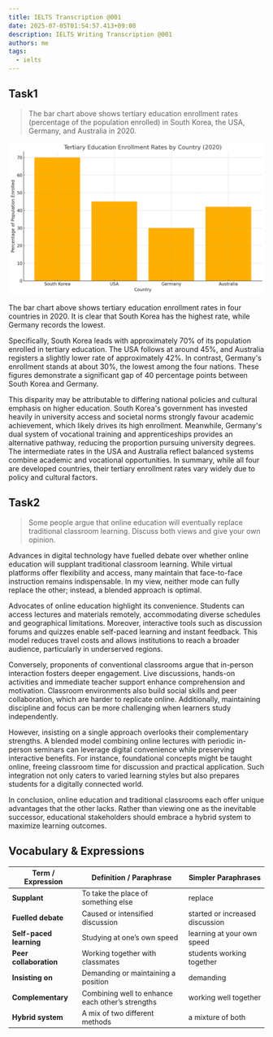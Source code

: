```yaml
---
title: IELTS Transcription @001
date: 2025-07-05T01:54:57.413+09:00
description: IELTS Writing Transcription @001
authors: me
tags:
  - ielts
---
```


## Task1

> The bar chart above shows tertiary education enrollment rates (percentage of the population enrolled) in South Korea, the USA, Germany, and Australia in 2020.

![task1](./assets/ielts-transcription-001.png)

The bar chart above shows tertiary education enrollment rates in four countries in 2020. It is clear that South Korea has the highest rate, while Germany records the lowest.

Specifically, South Korea leads with approximately 70% of its population enrolled in tertiary education. The USA follows at around 45%, and Australia registers a slightly lower rate of approximately 42%. In contrast, Germany's enrollment stands at about 30%, the lowest among the four nations. These figures demonstrate a significant gap of 40 percentage points between South Korea and Germany.

This disparity may be attributable to differing national policies and cultural emphasis on higher education. South Korea's government has invested heavily in university access and societal norms strongly favour academic achievement, which likely drives its high enrollment. Meanwhile, Germany's dual system of vocational training and apprenticeships provides an alternative pathway, reducing the proportion pursuing university degrees. The intermediate rates in the USA and Australia reflect balanced systems combine academic and vocational opportunities. In summary, while all four are developed countries, their tertiary enrollment rates vary widely due to policy and cultural factors.

## Task2

> Some people argue that online education will eventually replace traditional classroom learning. Discuss both views and give your own opinion.

Advances in digital technology have fuelled debate over whether online education will supplant traditional classroom learning. While virtual platforms offer flexibility and access, many maintain that face-to-face instruction remains indispensable. In my view, neither mode can fully replace the other; instead, a blended approach is optimal.

Advocates of online education highlight its convenience. Students can access lectures and materials remotely, accommodating diverse schedules and geographical limitations. Moreover, interactive tools such as discussion forums and quizzes enable self-paced learning and instant feedback. This model reduces travel costs and allows institutions to reach a broader audience, particularly in underserved regions.

Conversely, proponents of conventional classrooms argue that in-person interaction fosters deeper engagement. Live discussions, hands-on activities and immediate teacher support enhance comprehension and motivation. Classroom environments also build social skills and peer collaboration, which are harder to replicate online. Additionally, maintaining discipline and focus can be more challenging when learners study independently.

However, insisting on a single approach overlooks their complementary strengths. A blended model combining online lectures with periodic in-person seminars can leverage digital convenience while preserving interactive benefits. For instance, foundational concepts might be taught online, freeing classroom time for discussion and practical application. Such integration not only caters to varied learning styles but also prepares students for a digitally connected world.

In conclusion, online education and traditional classrooms each offer unique advantages that the other lacks. Rather than viewing one as the inevitable successor, educational stakeholders should embrace a hybrid system to maximize learning outcomes.

## Vocabulary & Expressions

| Term / Expression | Definition / Paraphrase | Simpler Paraphrases |
| --- | --- | --- |
| **Supplant** | To take the place of something else | replace |
| **Fuelled debate** | Caused or intensified discussion | started or increased discussion |
| **Self-paced learning** | Studying at one’s own speed | learning at your own speed |
| **Peer collaboration**  | Working together with classmates | students working together |
| **Insisting on** | Demanding or maintaining a position | demanding |
| **Complementary** | Combining well to enhance each other’s strengths | working well together |
| **Hybrid system** | A mix of two different methods | a mixture of both |
